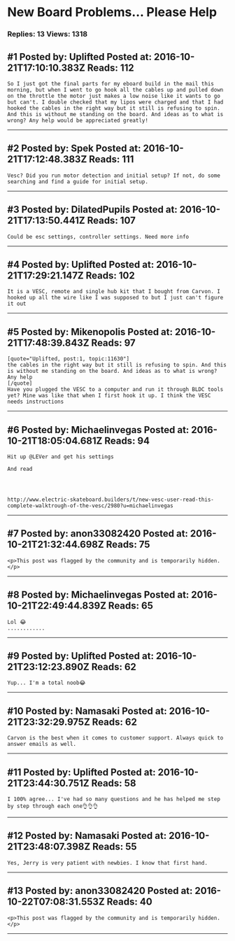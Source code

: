 # New Board Problems&hellip; Please Help

### Replies: 13 Views: 1318

## \#1 Posted by: Uplifted Posted at: 2016-10-21T17:10:10.383Z Reads: 112

```
So I just got the final parts for my eboard build in the mail this morning, but when I went to go hook all the cables up and pulled down on the throttle the motor just makes a low noise like it wants to go but can't. I double checked that my lipos were charged and that I had hooked the cables in the right way but it still is refusing to spin. And this is without me standing on the board. And ideas as to what is wrong? Any help would be appreciated greatly!
```

---
## \#2 Posted by: Spek Posted at: 2016-10-21T17:12:48.383Z Reads: 111

```
Vesc? Did you run motor detection and initial setup? If not, do some searching and find a guide for initial setup.
```

---
## \#3 Posted by: DilatedPupils Posted at: 2016-10-21T17:13:50.441Z Reads: 107

```
Could be esc settings, controller settings. Need more info
```

---
## \#4 Posted by: Uplifted Posted at: 2016-10-21T17:29:21.147Z Reads: 102

```
It is a VESC, remote and single hub kit that I bought from Carvon. I hooked up all the wire like I was supposed to but I just can't figure it out
```

---
## \#5 Posted by: Mikenopolis Posted at: 2016-10-21T17:48:39.843Z Reads: 97

```
[quote="Uplifted, post:1, topic:11630"]
the cables in the right way but it still is refusing to spin. And this is without me standing on the board. And ideas as to what is wrong? Any help
[/quote]
Have you plugged the VESC to a computer and run it through BLDC tools yet? Mine was like that when I first hook it up. I think the VESC needs instructions
```

---
## \#6 Posted by: Michaelinvegas Posted at: 2016-10-21T18:05:04.681Z Reads: 94

```
Hit up @LEVer and get his settings 

And read 




http://www.electric-skateboard.builders/t/new-vesc-user-read-this-complete-walktrough-of-the-vesc/2980?u=michaelinvegas
```

---
## \#7 Posted by: anon33082420 Posted at: 2016-10-21T21:32:44.698Z Reads: 75

```
<p>This post was flagged by the community and is temporarily hidden.</p>
```

---
## \#8 Posted by: Michaelinvegas Posted at: 2016-10-21T22:49:44.839Z Reads: 65

```
Lol 😂 
............
```

---
## \#9 Posted by: Uplifted Posted at: 2016-10-21T23:12:23.890Z Reads: 62

```
Yup... I'm a total noob😂
```

---
## \#10 Posted by: Namasaki Posted at: 2016-10-21T23:32:29.975Z Reads: 62

```
Carvon is the best when it comes to customer support. Always quick to answer emails as well.
```

---
## \#11 Posted by: Uplifted Posted at: 2016-10-21T23:44:30.751Z Reads: 58

```
I 100% agree... I've had so many questions and he has helped me step by step through each one👌👌👌
```

---
## \#12 Posted by: Namasaki Posted at: 2016-10-21T23:48:07.398Z Reads: 55

```
Yes, Jerry is very patient with newbies. I know that first hand.
```

---
## \#13 Posted by: anon33082420 Posted at: 2016-10-22T07:08:31.553Z Reads: 40

```
<p>This post was flagged by the community and is temporarily hidden.</p>
```

---
